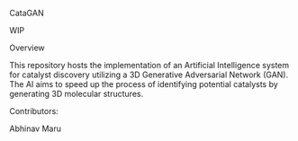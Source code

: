 CataGAN

WIP

Overview

This repository hosts the implementation of an Artificial Intelligence system for catalyst discovery utilizing a 3D Generative Adversarial Network (GAN). The AI aims to speed up the process of identifying potential catalysts by generating 3D molecular structures.

Contributors:

Abhinav Maru